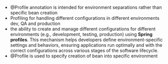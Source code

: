 - @Profile annotation is intended for environment separations rather than specific bean creation
- Profiling for handling different configurations in different environments dev, QA and production
- the ability to create and manage different configurations for different environments (e.g., development, testing, production) using **Spring profiles**. This mechanism helps developers define environment-specific settings and behaviors, ensuring applications run optimally and with the correct configurations across various stages of the software lifecycle.
- @Profile is used to specify creation of bean into specific environment